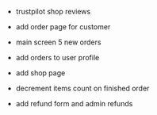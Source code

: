 - trustpilot shop reviews

- add order page for customer

- main screen 5 new orders
- add orders to user profile
- add shop page
- decrement items count on finished order
- add refund form and admin refunds